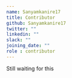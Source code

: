 ```yaml
---
name: Sanyamkanire17
title: Contributor
github: Sanyamkanire17
twitter: ""
linkedin: ""
slack: ""
joining_date: ""
role : contributor
---
```


Still waiting for this
